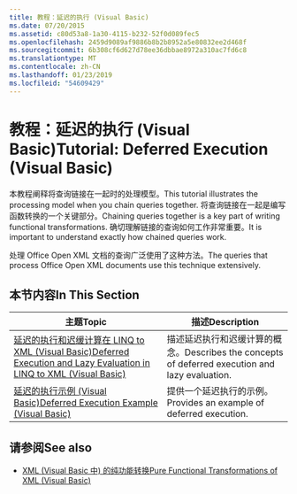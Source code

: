 ```yaml
---
title: 教程：延迟的执行 (Visual Basic)
ms.date: 07/20/2015
ms.assetid: c80d53a8-1a30-4115-b232-52f0d089fec5
ms.openlocfilehash: 2459d9089af9886b8b2b8952a5e80832ee2d468f
ms.sourcegitcommit: 6b308cf6d627d78ee36dbbae8972a310ac7fd6c8
ms.translationtype: MT
ms.contentlocale: zh-CN
ms.lasthandoff: 01/23/2019
ms.locfileid: "54609429"
---
```

# <a name="tutorial-deferred-execution-visual-basic"></a><span data-ttu-id="b0832-102">教程：延迟的执行 (Visual Basic)</span><span class="sxs-lookup"><span data-stu-id="b0832-102">Tutorial: Deferred Execution (Visual Basic)</span></span>
<span data-ttu-id="b0832-103">本教程阐释将查询链接在一起时的处理模型。</span><span class="sxs-lookup"><span data-stu-id="b0832-103">This tutorial illustrates the processing model when you chain queries together.</span></span> <span data-ttu-id="b0832-104">将查询链接在一起是编写函数转换的一个关键部分。</span><span class="sxs-lookup"><span data-stu-id="b0832-104">Chaining queries together is a key part of writing functional transformations.</span></span> <span data-ttu-id="b0832-105">确切理解链接的查询如何工作非常重要。</span><span class="sxs-lookup"><span data-stu-id="b0832-105">It is important to understand exactly how chained queries work.</span></span>  
  
 <span data-ttu-id="b0832-106">处理 Office Open XML 文档的查询广泛使用了这种方法。</span><span class="sxs-lookup"><span data-stu-id="b0832-106">The queries that process Office Open XML documents use this technique extensively.</span></span>  
  
## <a name="in-this-section"></a><span data-ttu-id="b0832-107">本节内容</span><span class="sxs-lookup"><span data-stu-id="b0832-107">In This Section</span></span>  
  
|<span data-ttu-id="b0832-108">主题</span><span class="sxs-lookup"><span data-stu-id="b0832-108">Topic</span></span>|<span data-ttu-id="b0832-109">描述</span><span class="sxs-lookup"><span data-stu-id="b0832-109">Description</span></span>|  
|-----------|-----------------|  
|[<span data-ttu-id="b0832-110">延迟的执行和迟缓计算在 LINQ to XML (Visual Basic)</span><span class="sxs-lookup"><span data-stu-id="b0832-110">Deferred Execution and Lazy Evaluation in LINQ to XML (Visual Basic)</span></span>](../../../../visual-basic/programming-guide/concepts/linq/deferred-execution-and-lazy-evaluation-in-linq-to-xml.md)|<span data-ttu-id="b0832-111">描述延迟执行和迟缓计算的概念。</span><span class="sxs-lookup"><span data-stu-id="b0832-111">Describes the concepts of deferred execution and lazy evaluation.</span></span>|  
|[<span data-ttu-id="b0832-112">延迟的执行示例 (Visual Basic)</span><span class="sxs-lookup"><span data-stu-id="b0832-112">Deferred Execution Example (Visual Basic)</span></span>](../../../../visual-basic/programming-guide/concepts/linq/deferred-execution-example.md)|<span data-ttu-id="b0832-113">提供一个延迟执行的示例。</span><span class="sxs-lookup"><span data-stu-id="b0832-113">Provides an example of deferred execution.</span></span>|  
  
## <a name="see-also"></a><span data-ttu-id="b0832-114">请参阅</span><span class="sxs-lookup"><span data-stu-id="b0832-114">See also</span></span>
- [<span data-ttu-id="b0832-115">XML (Visual Basic 中) 的纯功能转换</span><span class="sxs-lookup"><span data-stu-id="b0832-115">Pure Functional Transformations of XML (Visual Basic)</span></span>](../../../../visual-basic/programming-guide/concepts/linq/pure-functional-transformations-of-xml.md)
